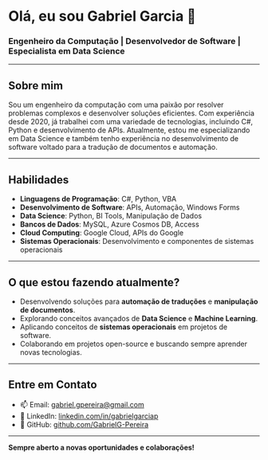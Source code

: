 # Olá, eu sou Gabriel Garcia 👋

### Engenheiro da Computação | Desenvolvedor de Software | Especialista em Data Science

---

## Sobre mim

Sou um engenheiro da computação com uma paixão por resolver problemas complexos e desenvolver soluções eficientes. Com experiência desde 2020, já trabalhei com uma variedade de tecnologias, incluindo C#, Python e desenvolvimento de APIs. Atualmente, estou me especializando em Data Science e também tenho experiência no desenvolvimento de software voltado para a tradução de documentos e automação.

---

## Habilidades

- **Linguagens de Programação**: C#, Python, VBA
- **Desenvolvimento de Software**: APIs, Automação, Windows Forms
- **Data Science**: Python, BI Tools, Manipulação de Dados
- **Bancos de Dados**: MySQL, Azure Cosmos DB, Access
- **Cloud Computing**: Google Cloud, APIs do Google
- **Sistemas Operacionais**: Desenvolvimento e componentes de sistemas operacionais
  
---

## O que estou fazendo atualmente?

- Desenvolvendo soluções para **automação de traduções** e **manipulação de documentos**.
- Explorando conceitos avançados de **Data Science** e **Machine Learning**.
- Aplicando conceitos de **sistemas operacionais** em projetos de software.
- Colaborando em projetos open-source e buscando sempre aprender novas tecnologias.

---

## Entre em Contato

- 📫 Email: gabriel.gpereira@gmail.com
- 💼 LinkedIn: [linkedin.com/in/gabrielgarciap](https://www.linkedin.com/in/gabrielgarciap/)
- 📝 GitHub: [github.com/GabrielG-Pereira](https://github.com/GabrielG-Pereira)

---

**Sempre aberto a novas oportunidades e colaborações!**

